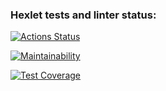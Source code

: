 ### Hexlet tests and linter status:
[![Actions Status](https://github.com/eagle777-krs/python-project-50/actions/workflows/hexlet-check.yml/badge.svg)](https://github.com/eagle777-krs/python-project-50/actions)

[![Maintainability](https://api.codeclimate.com/v1/badges/8a77d8dcb93d392292aa/maintainability)](https://codeclimate.com/github/eagle777-krs/python-project-50/maintainability)

[![Test Coverage](https://api.codeclimate.com/v1/badges/8a77d8dcb93d392292aa/test_coverage)](https://codeclimate.com/github/eagle777-krs/python-project-50/test_coverage)
